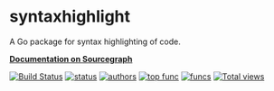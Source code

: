 # syntaxhighlight

A Go package for syntax highlighting of code.

**[Documentation on Sourcegraph](https://sourcegraph.com/github.com/sourcegraph/syntaxhighlight)**

[![Build Status](https://travis-ci.org/sourcegraph/syntaxhighlight.png?branch=master)](https://travis-ci.org/sourcegraph/syntaxhighlight)
[![status](https://sourcegraph.com/api/repos/github.com/sourcegraph/syntaxhighlight/badges/status.png)](https://sourcegraph.com/github.com/sourcegraph/syntaxhighlight)
[![authors](https://sourcegraph.com/api/repos/github.com/sourcegraph/syntaxhighlight/badges/authors.png)](https://sourcegraph.com/github.com/sourcegraph/syntaxhighlight)
[![top func](https://sourcegraph.com/api/repos/github.com/sourcegraph/syntaxhighlight/badges/top-func.png)](https://sourcegraph.com/github.com/sourcegraph/syntaxhighlight)
[![funcs](https://sourcegraph.com/api/repos/github.com/sourcegraph/syntaxhighlight/badges/funcs.png)](https://sourcegraph.com/github.com/sourcegraph/syntaxhighlight)
[![Total views](https://sourcegraph.com/api/repos/github.com/sourcegraph/syntaxhighlight/counters/views.png)](https://sourcegraph.com/github.com/sourcegraph/syntaxhighlight)
